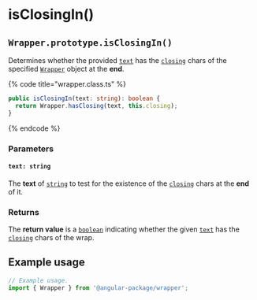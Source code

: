 # isClosingIn()

## `Wrapper.prototype.isClosingIn()`

Determines whether the provided [`text`](isclosingin.md#text-string) has the [`closing`](../../../wrap/accessors/#wrap.prototype.closing) chars of the specified [`Wrapper`](../../wrapper.md) object at the **end**.

{% code title="wrapper.class.ts" %}
```typescript
public isClosingIn(text: string): boolean {
  return Wrapper.hasClosing(text, this.closing);
}
```
{% endcode %}

### Parameters

#### `text: string`

The **text** of [`string`](https://developer.mozilla.org/en-US/docs/Web/JavaScript/Reference/Global\_Objects/String) to test for the existence of the [`closing`](../../../wrap/accessors/#wrap.prototype.closing) chars at the **end** of it.

### Returns

The **return value** is a [`boolean`](https://developer.mozilla.org/en-US/docs/Web/JavaScript/Reference/Global\_Objects/Boolean) indicating whether the given [`text`](isclosingin.md#text-string) has the [`closing`](../../../wrap/accessors/#wrap.prototype.closing) chars of the wrap.

## Example usage

```typescript
// Example usage.
import { Wrapper } from '@angular-package/wrapper';

```
